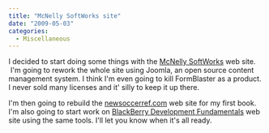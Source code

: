 ```yaml
---
title: "McNelly SoftWorks site"
date: "2009-05-03"
categories: 
  - Miscellaneous
---
```


I decided to start doing some things with the [McNelly SoftWorks](http://www.mcnellysoftworks.com) web site.  I'm going to rework the whole site using Joomla, an open source content management system. I think I'm even going to kill FormBlaster as a product. I never sold many licenses and it' silly to keep it up there.

I'm then going to rebuild the [newsoccerref.com](http://www.newsoccerrefs.com) web site for my first book. I'm also going to start work on [BlackBerry Development Fundamentals](http://www.bbdevfundamentals.com) web site using the same tools. I'll let you know when it's all ready.
